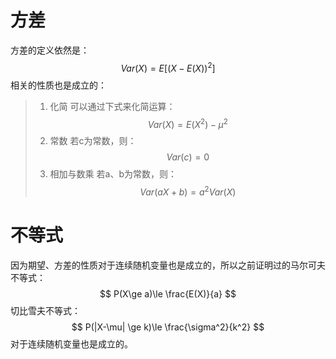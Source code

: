 # 方差
方差的定义依然是：
$$
Var(X)=E\left[\Big(X-E(X)\Big)^2\right]
$$
相关的性质也是成立的：

> 1. 化简
可以通过下式来化简运算：
$$
Var(X)=E\left(X^2\right)-\mu^2
$$
> 2. 常数
若c为常数，则：
$$
Var(c)=0
$$
> 3. 相加与数乘
若a、b为常数，则：
$$
Var(aX+b)=a^2Var(X)
$$

# 不等式
因为期望、方差的性质对于连续随机变量也是成立的，所以之前证明过的马尔可夫不等式：
$$
P(X\ge a)\le \frac{E(X)}{a}
$$
切比雪夫不等式：
$$
P(|X-\mu| \ge k)\le \frac{\sigma^2}{k^2}
$$
对于连续随机变量也是成立的。